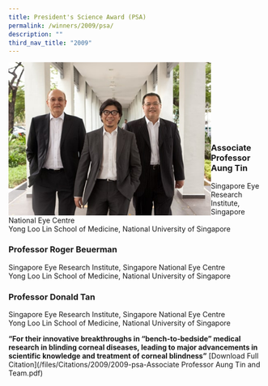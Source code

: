 ```yaml
---
title: President's Science Award (PSA)
permalink: /winners/2009/psa/
description: ""
third_nav_title: "2009"
---
```

<img src="/images/Winners/2009/2009-psa-aung-tin-team.jpg" alt="2009 PSA Team" style="width:400px" align="left"/><br><br><br><br><br><br><br><br>
### **Associate Professor Aung Tin**
Singapore Eye Research Institute, Singapore National Eye Centre<br>
Yong Loo Lin School of Medicine, National University of Singapore

### **Professor Roger Beuerman**
Singapore Eye Research Institute, Singapore National Eye Centre<br>
Yong Loo Lin School of Medicine, National University of Singapore

### **Professor Donald Tan**
Singapore Eye Research Institute, Singapore National Eye Centre<br>
Yong Loo Lin School of Medicine, National University of Singapore

<b>“For their innovative breakthroughs in “bench-to‐bedside” medical research in blinding corneal diseases, leading to major advancements in scientific knowledge and treatment of corneal
blindness”</b>
[Download Full Citation](/files/Citations/2009/2009-psa-Associate Professor Aung Tin and Team.pdf)
